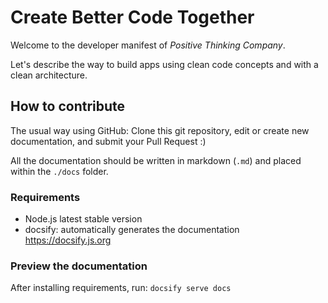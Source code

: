 # Create Better Code Together
Welcome to the developer manifest of <em>Positive Thinking Company</em>.

Let's describe the way to build apps using clean code concepts and with a clean architecture.

## How to contribute
The usual way using GitHub: Clone this git repository, edit or create new documentation, and submit your Pull Request :)

All the documentation should be written in markdown (`.md`) and placed within the `./docs` folder.

### Requirements
- Node.js latest stable version
- docsify: automatically generates the documentation
https://docsify.js.org

### Preview the documentation

After installing requirements, run:
`docsify serve docs`
